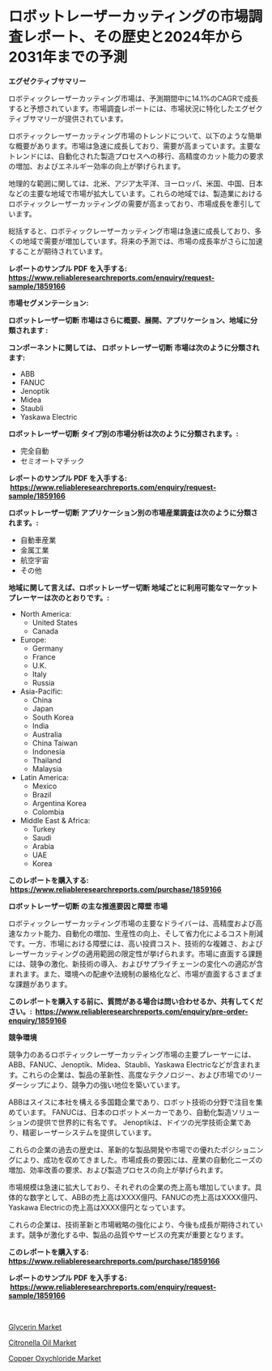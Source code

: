 <p><h1>ロボットレーザーカッティングの市場調査レポート、その歴史と2024年から2031年までの予測</h1></p><p><strong>エグゼクティブサマリー</strong></p>
<p><p>ロボティックレーザーカッティング市場は、予測期間中に14.1%のCAGRで成長すると予想されています。市場調査レポートには、市場状況に特化したエグゼクティブサマリーが提供されています。</p><p>ロボティックレーザーカッティング市場のトレンドについて、以下のような簡単な概要があります。市場は急速に成長しており、需要が高まっています。主要なトレンドには、自動化された製造プロセスへの移行、高精度のカット能力の要求の増加、およびエネルギー効率の向上が挙げられます。</p><p>地理的な範囲に関しては、北米、アジア太平洋、ヨーロッパ、米国、中国、日本などの主要な地域で市場が拡大しています。これらの地域では、製造業におけるロボティックレーザーカッティングの需要が高まっており、市場成長を牽引しています。</p><p>総括すると、ロボティックレーザーカッティング市場は急速に成長しており、多くの地域で需要が増加しています。将来の予測では、市場の成長率がさらに加速することが期待されています。</p></p>
<p><strong>レポートのサンプル PDF を入手する: <a href="https://www.reliableresearchreports.com/enquiry/request-sample/1859166">https://www.reliableresearchreports.com/enquiry/request-sample/1859166</a></strong></p>
<p><strong>市場セグメンテーション:</strong></p>
<p><strong> ロボットレーザー切断 市場はさらに概要、展開、アプリケーション、地域に分類されます :</strong></p>
<p><strong>コンポーネントに関しては、 ロボットレーザー切断 市場は次のように分類されます: &nbsp;</strong></p>
<p><ul><li>ABB</li><li>FANUC</li><li>Jenoptik</li><li>Midea</li><li>Staubli</li><li>Yaskawa Electric</li></ul></p>
<p><strong> ロボットレーザー切断 タイプ別の市場分析は次のように分類されます。:</strong></p>
<p><ul><li>完全自動</li><li>セミオートマチック</li></ul></p>
<p><strong>レポートのサンプル PDF を入手する: &nbsp;<a href="https://www.reliableresearchreports.com/enquiry/request-sample/1859166">https://www.reliableresearchreports.com/enquiry/request-sample/1859166</a></strong></p>
<p><strong> ロボットレーザー切断 アプリケーション別の市場産業調査は次のように分類されます。:</strong></p>
<p><ul><li>自動車産業</li><li>金属工業</li><li>航空宇宙</li><li>その他</li></ul></p>
<p><strong>地域に関して言えば、ロボットレーザー切断 地域ごとに利用可能なマーケットプレーヤーは次のとおりです。:</strong></p>
<p><ul>
    <li>
        North America:
        <ul>
            <li>United States</li>
            <li>Canada</li>
        </ul>
    </li>
    <li>
        Europe:
        <ul>
            <li>Germany</li>
            <li>France</li>
            <li>U.K.</li>
            <li>Italy</li>
            <li>Russia</li>
        </ul>
    </li>
    <li>
        Asia-Pacific:
        <ul>
            <li>China</li>
            <li>Japan</li>
            <li>South Korea</li>
            <li>India</li>
            <li>Australia</li>
            <li>China Taiwan</li>
            <li>Indonesia</li>
            <li>Thailand</li>
            <li>Malaysia</li>
        </ul>
    </li>
    <li>
        Latin America:
        <ul>
            <li>Mexico</li>
            <li>Brazil</li>
            <li>Argentina Korea</li>
            <li>Colombia</li>
        </ul>
    </li>
    <li>
        Middle East & Africa:
        <ul>
            <li>Turkey</li>
            <li>Saudi</li>
            <li>Arabia</li>
            <li>UAE</li>
            <li>Korea</li>
        </ul>
    </li>
    </ul></p>
<p><strong>このレポートを購入する: &nbsp;<a href="https://www.reliableresearchreports.com/purchase/1859166">https://www.reliableresearchreports.com/purchase/1859166</a></strong></p>
<p><strong>ロボットレーザー切断 の主な推進要因と障壁 市場</strong></p>
<p><p>ロボティックレーザーカッティング市場の主要なドライバーは、高精度および高速なカット能力、自動化の増加、生産性の向上、そして省力化によるコスト削減です。一方、市場における障壁には、高い投資コスト、技術的な複雑さ、およびレーザーカッティングの適用範囲の限定性が挙げられます。市場に直面する課題には、競争の激化、新技術の導入、およびサプライチェーンの変化への適応が含まれます。また、環境への配慮や法規制の厳格化など、市場が直面するさまざまな課題があります。</p></p>
<p><strong>このレポートを購入する前に、質問がある場合は問い合わせるか、共有してください。:&nbsp; <a href="https://www.reliableresearchreports.com/enquiry/pre-order-enquiry/1859166">https://www.reliableresearchreports.com/enquiry/pre-order-enquiry/1859166</a></strong></p>
<p><strong>競争環境</strong></p>
<p><p>競争力のあるロボティックレーザーカッティング市場の主要プレーヤーには、ABB、FANUC、Jenoptik、Midea、Staubli、Yaskawa Electricなどが含まれます。これらの企業は、製品の革新性、高度なテクノロジー、および市場でのリーダーシップにより、競争力の強い地位を築いています。</p><p>ABBはスイスに本社を構える多国籍企業であり、ロボット技術の分野で注目を集めています。 FANUCは、日本のロボットメーカーであり、自動化製造ソリューションの提供で世界的に有名です。 Jenoptikは、ドイツの光学技術企業であり、精密レーザーシステムを提供しています。</p><p>これらの企業の過去の歴史は、革新的な製品開発や市場での優れたポジショニングにより、成功を収めてきました。市場成長の要因には、産業の自動化ニーズの増加、効率改善の要求、および製造プロセスの向上が挙げられます。</p><p>市場規模は急速に拡大しており、それぞれの企業の売上高も増加しています。具体的な数字として、ABBの売上高はXXXX億円、FANUCの売上高はXXXX億円、Yaskawa Electricの売上高はXXXX億円となっています。</p><p>これらの企業は、技術革新と市場戦略の強化により、今後も成長が期待されています。競争が激化する中、製品の品質やサービスの充実が重要となります。</p></p>
<p><strong>このレポートを購入する: &nbsp; <a href="https://www.reliableresearchreports.com/purchase/1859166">https://www.reliableresearchreports.com/purchase/1859166</a></strong></p>
<p><strong>レポートのサンプル PDF を入手する: &nbsp;<a href="https://www.reliableresearchreports.com/enquiry/request-sample/1859166">https://www.reliableresearchreports.com/enquiry/request-sample/1859166</a></strong><strong></strong></p>
<p>&nbsp;</p>
<p><p><a href="https://github.com/shotows/Market-Research-Report-List-1/blob/main/glycerin-market.md">Glycerin Market</a></p><p><a href="https://github.com/beatblasta/Market-Research-Report-List-2/blob/main/citronella-oil-market.md">Citronella Oil Market</a></p><p><a href="https://github.com/angelajermaine/Market-Research-Report-List-2/blob/main/copper-oxychloride-market.md">Copper Oxychloride Market</a></p></p>